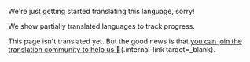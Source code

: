 We're just getting started translating this language, sorry!

We show partially translated languages to track progress.

This page isn't translated yet. But the good news is that [you can join the translation community to help us 👋](https://github.com/gristlabs/grist-help/issues/new?template=10-help-translating.yml){.internal-link target=_blank}.
